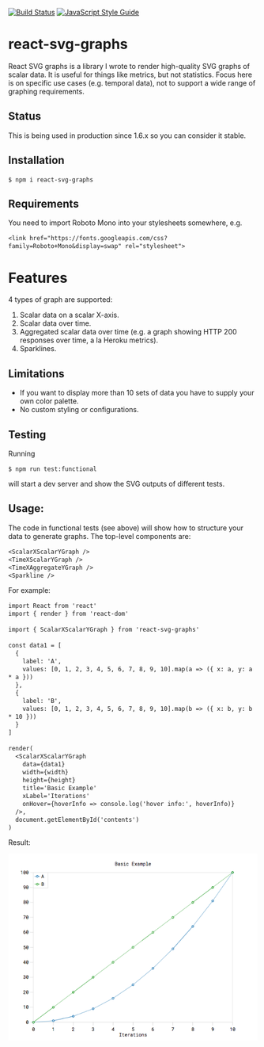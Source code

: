 [![Build Status](https://travis-ci.org/bjnortier/react-svg-graphs.svg?branch=master)](https://travis-ci.org/bjnortier/react-svg-graphs)
[![JavaScript Style Guide](https://img.shields.io/badge/code_style-standard-brightgreen.svg)](https://standardjs.com)


# react-svg-graphs

React SVG graphs is a library I wrote to render high-quality SVG graphs of scalar data. It is useful for things like metrics, but not statistics. Focus here is on specific use cases (e.g. temporal data), not to support a wide range of graphing requirements.

## Status

This is being used in production since 1.6.x so you can consider it stable.

## Installation

```
$ npm i react-svg-graphs
```

## Requirements

You need to import Roboto Mono into your stylesheets somewhere, e.g.

```
<link href="https://fonts.googleapis.com/css?family=Roboto+Mono&display=swap" rel="stylesheet">
```

# Features

4 types of graph are supported:
1. Scalar data on a scalar X-axis.
1. Scalar data over time.
1. Aggregated scalar data over time (e.g. a graph showing HTTP 200 responses over time, a la Heroku metrics).
1. Sparklines.

## Limitations

- If you want to display more than 10 sets of data you have to supply your own color palette.
- No custom styling or configurations.

## Testing

Running

```
$ npm run test:functional
```

will start a dev server and show the SVG  outputs of different tests.

## Usage:

The code in functional tests (see above) will show how to structure your data to generate graphs. The top-level components are:

```
<ScalarXScalarYGraph />
<TimeXScalarYGraph />
<TimeXAggregateYGraph />
<Sparkline />
```

For example:

```
import React from 'react'
import { render } from 'react-dom'

import { ScalarXScalarYGraph } from 'react-svg-graphs'

const data1 = [
  {
    label: 'A',
    values: [0, 1, 2, 3, 4, 5, 6, 7, 8, 9, 10].map(a => ({ x: a, y: a * a }))
  },
  {
    label: 'B',
    values: [0, 1, 2, 3, 4, 5, 6, 7, 8, 9, 10].map(b => ({ x: b, y: b * 10 }))
  }
]

render(
  <ScalarXScalarYGraph
    data={data1}
    width={width}
    height={height}
    title='Basic Example'
    xLabel='Iterations'
    onHover={hoverInfo => console.log('hover info:', hoverInfo)}
  />,
  document.getElementById('contents')
)
```

Result:

![Basic Example](https://github.com/bjnortier/react-svg-graphs/blob/master/doc/basic_example.png?raw=true)

